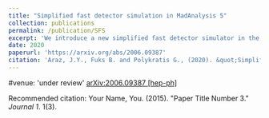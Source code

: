 ```yaml
---
title: "Simplified fast detector simulation in MadAnalysis 5"
collection: publications
permalink: /publication/SFS
excerpt: 'We introduce a new simplified fast detector simulator in the MadAnalysis 5 platform. The Python-like interpreter of the programme has been augmented by new commands allowing for a detector parametrisation through smearing and efficiency functions. On run time, an associated C++ code is automatically generated and executed to produce reconstructed-level events. In addition, we have extended the MadAnalysis 5 recasting infrastructure to support our detector emulator and provide predefined LHC detector configurations. We have compared predictions obtained with our approach to those from the Delphes 3 software, both for Standard Model processes and a few new physics signals. Results generally agree to a level of about 10% or better, although Delphes 3 is 30% to 50% slower and requires 100 times more disk space.'
date: 2020
paperurl: 'https://arxiv.org/abs/2006.09387'
citation: 'Araz, J.Y., Fuks B. and Polykratis G., (2020). &quot;Simplified fast detector simulation in MadAnalysis 5.&quot; <i> under review </i>.'
---
```

#venue: 'under review'
[arXiv:2006.09387 [hep-ph]](https://arxiv.org/abs/2006.09387)

Recommended citation: Your Name, You. (2015). "Paper Title Number 3." <i>Journal 1</i>. 1(3).
